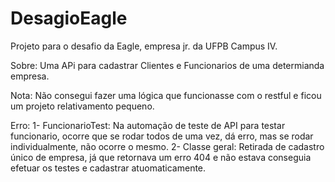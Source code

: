 # DesagioEagle
Projeto para o desafio da Eagle, empresa jr. da UFPB Campus IV.

Sobre: Uma APi para cadastrar Clientes e Funcionarios de uma determianda empresa.

Nota: Não consegui fazer uma lógica que funcionasse com o restful e ficou um projeto relativamento pequeno.

Erro: 
1- FuncionarioTest:
  Na automação de teste de API para testar funcionario, ocorre que se rodar todos de uma vez, dá erro, mas se rodar individualmente, não     ocorre o mesmo.
2- Classe geral:
  Retirada de cadastro único de empresa, já que retornava um erro 404 e não estava conseguia efetuar os testes e cadastrar atuomaticamente.

